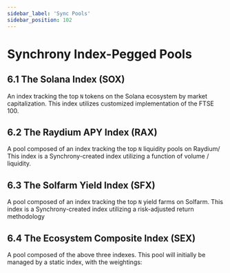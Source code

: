 ```yaml
---
sidebar_label: 'Sync Pools'
sidebar_position: 102
---
```

# Synchrony Index-Pegged Pools
## 6.1 The Solana Index (SOX)
An index tracking the top `N` tokens on the Solana ecosystem by market capitalization. This index utilizes customized implementation of the FTSE 100.
## 6.2 The Raydium APY Index (RAX)
A pool composed of an index tracking the top `N` liquidity pools on Raydium/
This index is a Synchrony-created index utilizing a function of volume / liquidity.
## 6.3 The Solfarm Yield Index (SFX)
A pool composed of an index tracking the top `N` yield farms on Solfarm.
This index is a Synchrony-created index utilizing a risk-adjusted return methodology
## 6.4 The Ecosystem Composite Index (SEX)
A pool composed of the above three indexes. This pool will initially be managed by a static index, with the weightings:
